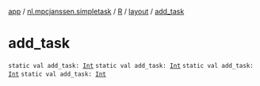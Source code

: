 [app](../../../index.md) / [nl.mpcjanssen.simpletask](../../index.md) / [R](../index.md) / [layout](index.md) / [add_task](.)

# add_task

`static val add_task: `[`Int`](https://kotlinlang.org/api/latest/jvm/stdlib/kotlin/-int/index.html)
`static val add_task: `[`Int`](https://kotlinlang.org/api/latest/jvm/stdlib/kotlin/-int/index.html)
`static val add_task: `[`Int`](https://kotlinlang.org/api/latest/jvm/stdlib/kotlin/-int/index.html)
`static val add_task: `[`Int`](https://kotlinlang.org/api/latest/jvm/stdlib/kotlin/-int/index.html)